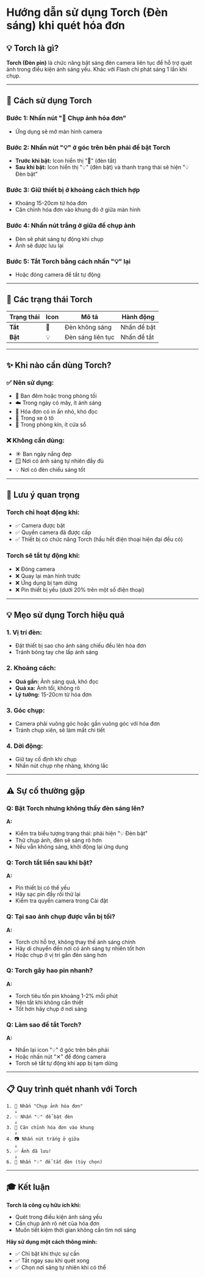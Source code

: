 # Hướng dẫn sử dụng Torch (Đèn sáng) khi quét hóa đơn

## 💡 Torch là gì?

**Torch (Đèn pin)** là chức năng bật sáng đèn camera liên tục để hỗ trợ quét ảnh trong điều kiện ánh sáng yếu. Khác với Flash chỉ phát sáng 1 lần khi chụp.

---

## 🎯 Cách sử dụng Torch

### **Bước 1:** Nhấn nút "📸 Chụp ảnh hóa đơn"
- Ứng dụng sẽ mở màn hình camera

### **Bước 2:** Nhấn nút "💡" ở góc trên bên phải để bật Torch
- **Trước khi bật:** Icon hiển thị "🔆" (đèn tắt)
- **Sau khi bật:** Icon hiển thị "💡" (đèn bật) và thanh trạng thái sẽ hiện "💡 Đèn bật"

### **Bước 3:** Giữ thiết bị ở khoảng cách thích hợp
- Khoảng 15-20cm từ hóa đơn
- Căn chỉnh hóa đơn vào khung đỏ ở giữa màn hình

### **Bước 4:** Nhấn nút trắng ở giữa để chụp ảnh
- Đèn sẽ phát sáng tự động khi chụp
- Ảnh sẽ được lưu lại

### **Bước 5:** Tắt Torch bằng cách nhấn "💡" lại
- Hoặc đóng camera để tắt tự động

---

## 📍 Các trạng thái Torch

| Trạng thái | Icon | Mô tả | Hành động |
|-----------|------|-------|----------|
| **Tắt** | 🔆 | Đèn không sáng | Nhấn để bật |
| **Bật** | 💡 | Đèn sáng liên tục | Nhấn để tắt |

---

## ✨ Khi nào cần dùng Torch?

### ✅ **Nên sử dụng:**
- 🌙 Ban đêm hoặc trong phòng tối
- ☁️ Trong ngày có mây, ít ánh sáng
- 📄 Hóa đơn có in ấn nhỏ, khó đọc
- 🚗 Trong xe ô tô
- 🏢 Trong phòng kín, ít cửa sổ

### ❌ **Không cần dùng:**
- ☀️ Ban ngày nắng đẹp
- 🪟 Nơi có ánh sáng tự nhiên đầy đủ
- 💡 Nơi có đèn chiếu sáng tốt

---

## 🔧 Lưu ý quan trọng

### **Torch chỉ hoạt động khi:**
- ✅ Camera được bật
- ✅ Quyền camera đã được cấp
- ✅ Thiết bị có chức năng Torch (hầu hết điện thoại hiện đại đều có)

### **Torch sẽ tắt tự động khi:**
- ❌ Đóng camera
- ❌ Quay lại màn hình trước
- ❌ Ứng dụng bị tạm dừng
- ❌ Pin thiết bị yếu (dưới 20% trên một số điện thoại)

---

## 💡 Mẹo sử dụng Torch hiệu quả

### **1. Vị trí đèn:**
- Đặt thiết bị sao cho ánh sáng chiếu đều lên hóa đơn
- Tránh bóng tay che lấp ánh sáng

### **2. Khoảng cách:**
- **Quá gần:** Ảnh sáng quá, khó đọc
- **Quá xa:** Ảnh tối, không rõ
- **Lý tưởng:** 15-20cm từ hóa đơn

### **3. Góc chụp:**
- Camera phải vuông góc hoặc gần vuông góc với hóa đơn
- Tránh chụp xiên, sẽ làm mất chi tiết

### **4. Dời động:**
- Giữ tay cố định khi chụp
- Nhấn nút chụp nhẹ nhàng, không lắc

---

## ⚠️ Sự cố thường gặp

### **Q: Bật Torch nhưng không thấy đèn sáng lên?**
**A:**
- Kiểm tra biểu tượng trạng thái: phải hiện "💡 Đèn bật"
- Thử chụp ảnh, đèn sẽ sáng rõ hơn
- Nếu vẫn không sáng, khởi động lại ứng dụng

### **Q: Torch tắt liền sau khi bật?**
**A:**
- Pin thiết bị có thể yếu
- Hãy sạc pin đầy rồi thử lại
- Kiểm tra quyền camera trong Cài đặt

### **Q: Tại sao ảnh chụp được vẫn bị tối?**
**A:**
- Torch chỉ hỗ trợ, không thay thế ánh sáng chính
- Hãy di chuyển đến nơi có ánh sáng tự nhiên tốt hơn
- Hoặc chụp ở vị trí gần đèn sáng hơn

### **Q: Torch gây hao pin nhanh?**
**A:**
- Torch tiêu tốn pin khoảng 1-2% mỗi phút
- Nên tắt khi không cần thiết
- Tốt hơn hãy chụp ở nơi sáng

### **Q: Làm sao để tắt Torch?**
**A:**
- Nhấn lại icon "💡" ở góc trên bên phải
- Hoặc nhấn nút "✕" để đóng camera
- Torch sẽ tắt tự động khi app bị tạm dừng

---

## 📋 Quy trình quét nhanh với Torch

```
1. 📸 Nhấn "Chụp ảnh hóa đơn"
   ↓
2. 💡 Nhấn "💡" để bật đèn
   ↓
3. 🎯 Căn chỉnh hóa đơn vào khung
   ↓
4. 📷 Nhấn nút trắng ở giữa
   ↓
5. ✅ Ảnh đã lưu!
   ↓
6. 🔆 Nhấn "💡" để tắt đèn (tùy chọn)
```

---

## 🎓 Kết luận

**Torch là công cụ hữu ích khi:**
- Quét trong điều kiện ánh sáng yếu
- Cần chụp ảnh rõ nét của hóa đơn
- Muốn tiết kiệm thời gian không cần tìm nơi sáng

**Hãy sử dụng một cách thông minh:**
- ✅ Chỉ bật khi thực sự cần
- ✅ Tắt ngay sau khi quét xong
- ✅ Chọn nơi sáng tự nhiên khi có thể

